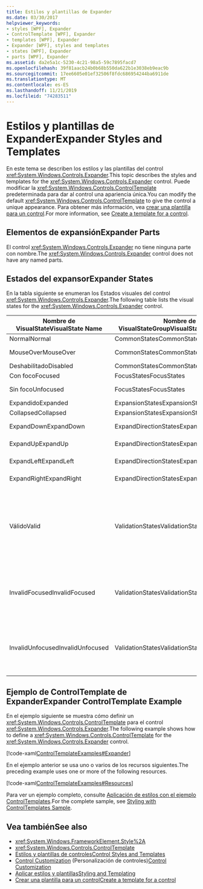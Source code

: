 ```yaml
---
title: Estilos y plantillas de Expander
ms.date: 03/30/2017
helpviewer_keywords:
- styles [WPF], Expander
- ControlTemplate [WPF], Expander
- templates [WPF], Expander
- Expander [WPF], styles and templates
- states [WPF], Expander
- parts [WPF], Expander
ms.assetid: da2e5a1c-5230-4c21-98a5-59c7895facd7
ms.openlocfilehash: 39f81aacb24b0b68b550da622b1e3038eb9eac9b
ms.sourcegitcommit: 17ee6605e01ef32506f8fdc686954244ba6911de
ms.translationtype: MT
ms.contentlocale: es-ES
ms.lasthandoff: 11/21/2019
ms.locfileid: "74283511"
---
```

# <a name="expander-styles-and-templates"></a><span data-ttu-id="52239-102">Estilos y plantillas de Expander</span><span class="sxs-lookup"><span data-stu-id="52239-102">Expander Styles and Templates</span></span>
<span data-ttu-id="52239-103">En este tema se describen los estilos y las plantillas del control <xref:System.Windows.Controls.Expander>.</span><span class="sxs-lookup"><span data-stu-id="52239-103">This topic describes the styles and templates for the <xref:System.Windows.Controls.Expander> control.</span></span> <span data-ttu-id="52239-104">Puede modificar la <xref:System.Windows.Controls.ControlTemplate> predeterminada para dar al control una apariencia única.</span><span class="sxs-lookup"><span data-stu-id="52239-104">You can modify the default <xref:System.Windows.Controls.ControlTemplate> to give the control a unique appearance.</span></span> <span data-ttu-id="52239-105">Para obtener más información, vea [crear una plantilla para un control](../../../desktop-wpf/themes/how-to-create-apply-template.md).</span><span class="sxs-lookup"><span data-stu-id="52239-105">For more information, see [Create a template for a control](../../../desktop-wpf/themes/how-to-create-apply-template.md).</span></span>  
  
## <a name="expander-parts"></a><span data-ttu-id="52239-106">Elementos de expansión</span><span class="sxs-lookup"><span data-stu-id="52239-106">Expander Parts</span></span>  
 <span data-ttu-id="52239-107">El control <xref:System.Windows.Controls.Expander> no tiene ninguna parte con nombre.</span><span class="sxs-lookup"><span data-stu-id="52239-107">The <xref:System.Windows.Controls.Expander> control does not have any named parts.</span></span>  
  
## <a name="expander-states"></a><span data-ttu-id="52239-108">Estados del expansor</span><span class="sxs-lookup"><span data-stu-id="52239-108">Expander States</span></span>  
 <span data-ttu-id="52239-109">En la tabla siguiente se enumeran los Estados visuales del control <xref:System.Windows.Controls.Expander>.</span><span class="sxs-lookup"><span data-stu-id="52239-109">The following table lists the visual states for the <xref:System.Windows.Controls.Expander> control.</span></span>  
  
|<span data-ttu-id="52239-110">Nombre de VisualState</span><span class="sxs-lookup"><span data-stu-id="52239-110">VisualState Name</span></span>|<span data-ttu-id="52239-111">Nombre de VisualStateGroup</span><span class="sxs-lookup"><span data-stu-id="52239-111">VisualStateGroup Name</span></span>|<span data-ttu-id="52239-112">Descripción</span><span class="sxs-lookup"><span data-stu-id="52239-112">Description</span></span>|  
|-|-|-|  
|<span data-ttu-id="52239-113">Normal</span><span class="sxs-lookup"><span data-stu-id="52239-113">Normal</span></span>|<span data-ttu-id="52239-114">CommonStates</span><span class="sxs-lookup"><span data-stu-id="52239-114">CommonStates</span></span>|<span data-ttu-id="52239-115">El estado predeterminado.</span><span class="sxs-lookup"><span data-stu-id="52239-115">The default state.</span></span>|  
|<span data-ttu-id="52239-116">MouseOver</span><span class="sxs-lookup"><span data-stu-id="52239-116">MouseOver</span></span>|<span data-ttu-id="52239-117">CommonStates</span><span class="sxs-lookup"><span data-stu-id="52239-117">CommonStates</span></span>|<span data-ttu-id="52239-118">El puntero del mouse se coloca sobre el control.</span><span class="sxs-lookup"><span data-stu-id="52239-118">The mouse pointer is positioned over the control.</span></span>|  
|<span data-ttu-id="52239-119">Deshabilitado</span><span class="sxs-lookup"><span data-stu-id="52239-119">Disabled</span></span>|<span data-ttu-id="52239-120">CommonStates</span><span class="sxs-lookup"><span data-stu-id="52239-120">CommonStates</span></span>|<span data-ttu-id="52239-121">El control está deshabilitado.</span><span class="sxs-lookup"><span data-stu-id="52239-121">The control is disabled.</span></span>|  
|<span data-ttu-id="52239-122">Con foco</span><span class="sxs-lookup"><span data-stu-id="52239-122">Focused</span></span>|<span data-ttu-id="52239-123">FocusStates</span><span class="sxs-lookup"><span data-stu-id="52239-123">FocusStates</span></span>|<span data-ttu-id="52239-124">El control tiene el foco.</span><span class="sxs-lookup"><span data-stu-id="52239-124">The control has focus.</span></span>|  
|<span data-ttu-id="52239-125">Sin foco</span><span class="sxs-lookup"><span data-stu-id="52239-125">Unfocused</span></span>|<span data-ttu-id="52239-126">FocusStates</span><span class="sxs-lookup"><span data-stu-id="52239-126">FocusStates</span></span>|<span data-ttu-id="52239-127">El control no tiene el foco.</span><span class="sxs-lookup"><span data-stu-id="52239-127">The control does not have focus.</span></span>|  
|<span data-ttu-id="52239-128">Expandido</span><span class="sxs-lookup"><span data-stu-id="52239-128">Expanded</span></span>|<span data-ttu-id="52239-129">ExpansionStates</span><span class="sxs-lookup"><span data-stu-id="52239-129">ExpansionStates</span></span>|<span data-ttu-id="52239-130">El control está expandido.</span><span class="sxs-lookup"><span data-stu-id="52239-130">The control is expanded.</span></span>|  
|<span data-ttu-id="52239-131">Collapsed</span><span class="sxs-lookup"><span data-stu-id="52239-131">Collapsed</span></span>|<span data-ttu-id="52239-132">ExpansionStates</span><span class="sxs-lookup"><span data-stu-id="52239-132">ExpansionStates</span></span>|<span data-ttu-id="52239-133">El control no se expande.</span><span class="sxs-lookup"><span data-stu-id="52239-133">The control is not expanded.</span></span>|  
|<span data-ttu-id="52239-134">ExpandDown</span><span class="sxs-lookup"><span data-stu-id="52239-134">ExpandDown</span></span>|<span data-ttu-id="52239-135">ExpandDirectionStates</span><span class="sxs-lookup"><span data-stu-id="52239-135">ExpandDirectionStates</span></span>|<span data-ttu-id="52239-136">El control se expande hacia abajo.</span><span class="sxs-lookup"><span data-stu-id="52239-136">The control expands down.</span></span>|  
|<span data-ttu-id="52239-137">ExpandUp</span><span class="sxs-lookup"><span data-stu-id="52239-137">ExpandUp</span></span>|<span data-ttu-id="52239-138">ExpandDirectionStates</span><span class="sxs-lookup"><span data-stu-id="52239-138">ExpandDirectionStates</span></span>|<span data-ttu-id="52239-139">El control se expande hacia arriba.</span><span class="sxs-lookup"><span data-stu-id="52239-139">The control expands up.</span></span>|  
|<span data-ttu-id="52239-140">ExpandLeft</span><span class="sxs-lookup"><span data-stu-id="52239-140">ExpandLeft</span></span>|<span data-ttu-id="52239-141">ExpandDirectionStates</span><span class="sxs-lookup"><span data-stu-id="52239-141">ExpandDirectionStates</span></span>|<span data-ttu-id="52239-142">El control se expande a la izquierda.</span><span class="sxs-lookup"><span data-stu-id="52239-142">The control expands left.</span></span>|  
|<span data-ttu-id="52239-143">ExpandRight</span><span class="sxs-lookup"><span data-stu-id="52239-143">ExpandRight</span></span>|<span data-ttu-id="52239-144">ExpandDirectionStates</span><span class="sxs-lookup"><span data-stu-id="52239-144">ExpandDirectionStates</span></span>|<span data-ttu-id="52239-145">El control se expande a la derecha.</span><span class="sxs-lookup"><span data-stu-id="52239-145">The control expands right.</span></span>|  
|<span data-ttu-id="52239-146">Válido</span><span class="sxs-lookup"><span data-stu-id="52239-146">Valid</span></span>|<span data-ttu-id="52239-147">ValidationStates</span><span class="sxs-lookup"><span data-stu-id="52239-147">ValidationStates</span></span>|<span data-ttu-id="52239-148">El control utiliza la clase <xref:System.Windows.Controls.Validation> y la propiedad adjunta <xref:System.Windows.Controls.Validation.HasError%2A?displayProperty=nameWithType> es `false`.</span><span class="sxs-lookup"><span data-stu-id="52239-148">The control uses the <xref:System.Windows.Controls.Validation> class and the <xref:System.Windows.Controls.Validation.HasError%2A?displayProperty=nameWithType> attached property is `false`.</span></span>|  
|<span data-ttu-id="52239-149">InvalidFocused</span><span class="sxs-lookup"><span data-stu-id="52239-149">InvalidFocused</span></span>|<span data-ttu-id="52239-150">ValidationStates</span><span class="sxs-lookup"><span data-stu-id="52239-150">ValidationStates</span></span>|<span data-ttu-id="52239-151">La propiedad adjunta <xref:System.Windows.Controls.Validation.HasError%2A?displayProperty=nameWithType> es `true` tiene el foco.</span><span class="sxs-lookup"><span data-stu-id="52239-151">The <xref:System.Windows.Controls.Validation.HasError%2A?displayProperty=nameWithType> attached property is `true` has the control has focus.</span></span>|  
|<span data-ttu-id="52239-152">InvalidUnfocused</span><span class="sxs-lookup"><span data-stu-id="52239-152">InvalidUnfocused</span></span>|<span data-ttu-id="52239-153">ValidationStates</span><span class="sxs-lookup"><span data-stu-id="52239-153">ValidationStates</span></span>|<span data-ttu-id="52239-154">La propiedad adjunta <xref:System.Windows.Controls.Validation.HasError%2A?displayProperty=nameWithType> es `true` tiene el control no tiene el foco.</span><span class="sxs-lookup"><span data-stu-id="52239-154">The <xref:System.Windows.Controls.Validation.HasError%2A?displayProperty=nameWithType> attached property is `true` has the control does not have focus.</span></span>|  
  
## <a name="expander-controltemplate-example"></a><span data-ttu-id="52239-155">Ejemplo de ControlTemplate de Expander</span><span class="sxs-lookup"><span data-stu-id="52239-155">Expander ControlTemplate Example</span></span>  
 <span data-ttu-id="52239-156">En el ejemplo siguiente se muestra cómo definir un <xref:System.Windows.Controls.ControlTemplate> para el control <xref:System.Windows.Controls.Expander>.</span><span class="sxs-lookup"><span data-stu-id="52239-156">The following example shows how to define a <xref:System.Windows.Controls.ControlTemplate> for the <xref:System.Windows.Controls.Expander> control.</span></span>  
  
 [!code-xaml[ControlTemplateExamples#Expander](~/samples/snippets/csharp/VS_Snippets_Wpf/ControlTemplateExamples/CS/resources/expander.xaml#expander)]  
  
 <span data-ttu-id="52239-157">En el ejemplo anterior se usa uno o varios de los recursos siguientes.</span><span class="sxs-lookup"><span data-stu-id="52239-157">The preceding example uses one or more of the following resources.</span></span>  
  
 [!code-xaml[ControlTemplateExamples#Resources](~/samples/snippets/csharp/VS_Snippets_Wpf/ControlTemplateExamples/CS/resources/shared.xaml#resources)]  
  
 <span data-ttu-id="52239-158">Para ver un ejemplo completo, consulte [Aplicación de estilos con el ejemplo ControlTemplates](https://github.com/Microsoft/WPF-Samples/tree/master/Styles%20&%20Templates/IntroToStylingAndTemplating).</span><span class="sxs-lookup"><span data-stu-id="52239-158">For the complete sample, see [Styling with ControlTemplates Sample](https://github.com/Microsoft/WPF-Samples/tree/master/Styles%20&%20Templates/IntroToStylingAndTemplating).</span></span>  
  
## <a name="see-also"></a><span data-ttu-id="52239-159">Vea también</span><span class="sxs-lookup"><span data-stu-id="52239-159">See also</span></span>

- <xref:System.Windows.FrameworkElement.Style%2A>
- <xref:System.Windows.Controls.ControlTemplate>
- [<span data-ttu-id="52239-160">Estilos y plantillas de controles</span><span class="sxs-lookup"><span data-stu-id="52239-160">Control Styles and Templates</span></span>](control-styles-and-templates.md)
- <span data-ttu-id="52239-161">[Control Customization](control-customization.md) (Personalización de controles)</span><span class="sxs-lookup"><span data-stu-id="52239-161">[Control Customization](control-customization.md)</span></span>
- [<span data-ttu-id="52239-162">Aplicar estilos y plantillas</span><span class="sxs-lookup"><span data-stu-id="52239-162">Styling and Templating</span></span>](../../../desktop-wpf/fundamentals/styles-templates-overview.md)
- [<span data-ttu-id="52239-163">Crear una plantilla para un control</span><span class="sxs-lookup"><span data-stu-id="52239-163">Create a template for a control</span></span>](../../../desktop-wpf/themes/how-to-create-apply-template.md)
